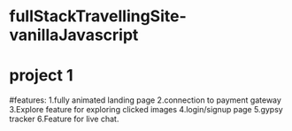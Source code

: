 # fullStackTravellingSite-vanillaJavascript
# project 1
#features:
1.fully animated landing page
2.connection to payment gateway
3.Explore feature for exploring clicked images
4.login/signup page 
5.gypsy tracker
6.Feature for live chat.
